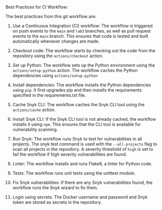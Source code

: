 Best Practices for CI Workflow:

The best practices from this git workflow are:

1. Use a Continuous Integration (CI) workflow: The workflow is triggered on push events to the ```main``` and ```lab3``` branches, as well as pull request events to the ```main``` branch. This ensures that code is tested and built automatically whenever changes are made.

2. Checkout code: The workflow starts by checking out the code from the repository using the ```actions/checkout``` action.

3. Set up Python: The workflow sets up the Python environment using the ```actions/setup-python``` action. The workflow caches the Python dependencies using ```actions/setup-python```

4. Install dependencies: The workflow installs the Python dependencies using ```pip```. It first upgrades pip and then installs the requirements specified in the requirements.txt file.

5. Cache Snyk CLI: The workflow caches the Snyk CLI tool using the ```actions/cache``` action.

6. Install Snyk CLI: If the Snyk CLI tool is not already cached, the workflow installs it using ```npm```. This ensures that the CLI tool is available for vulnerability scanning.

7. Run Snyk: The workflow runs Snyk to test for vulnerabilities in all projects. The snyk test command is used with the ```--all-projects``` flag to scan all projects in the repository. A severity threshold of ```high``` is set to fail the workflow if high severity vulnerabilities are found.

8. Linter: The workflow installs and runs Flake8, a linter for Python code. 

9. Tests: The workflow runs unit tests using the unittest module.

10. Fix Snyk vulnerabilities: If there are any Snyk vulnerabilities found, the workflow runs the Snyk wizard to fix them. 

11. Login using secrets: The Docker username and password and Snyk token are stored as secrets in the repository.
